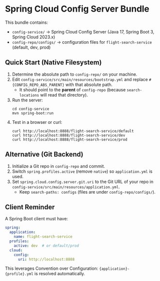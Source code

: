 # Spring Cloud Config Server Bundle

This bundle contains:
- `config-service/` → Spring Cloud Config Server (Java 17, Spring Boot 3, Spring Cloud 2023.x)
- `config-repo/configs/` → configuration files for `flight-search-service` (default, dev, prod)

## Quick Start (Native Filesystem)

1) Determine the absolute path to `config-repo/` on your machine.
2) Edit `config-service/src/main/resources/bootstrap.yml` and replace `#{CONFIG_REPO_ABS_PARENT}` with that absolute path.
   - It should point to the **parent** of `config-repo` (because `search-locations` will read that directory).
3) Run the server:
   ```
   cd config-service
   mvn spring-boot:run
   ```
4) Test in a browser or curl:
   ```
   curl http://localhost:8888/flight-search-service/default
   curl http://localhost:8888/flight-search-service/dev
   curl http://localhost:8888/flight-search-service/prod
   ```

## Alternative (Git Backend)

1) Initialize a Git repo in `config-repo` and commit.
2) Switch `spring.profiles.active` (remove `native`) so `application.yml` is used.
3) Set `spring.cloud.config.server.git.uri` to the Git URL of your repo in `config-service/src/main/resources/application.yml`.
   - Keep `search-paths: configs` (files are under `config-repo/configs/`).

## Client Reminder

A Spring Boot client must have:
```yaml
spring:
  application:
    name: flight-search-service
  profiles:
    active: dev  # or default/prod
  cloud:
    config:
      uri: http://localhost:8888
```
This leverages Convention over Configuration: `{application}-{profile}.yml` is resolved automatically.
